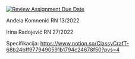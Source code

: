 [![Review Assignment Due Date](https://classroom.github.com/assets/deadline-readme-button-24ddc0f5d75046c5622901739e7c5dd533143b0c8e959d652212380cedb1ea36.svg)](https://classroom.github.com/a/-0SayETg)

Anđela Komnenić RN 13/2022

Irina Radojević RN 27/2022

Specifikacija: https://www.notion.so/ClassyCrafT-68b24bff9779490591b1794c24678f50?pvs=4
